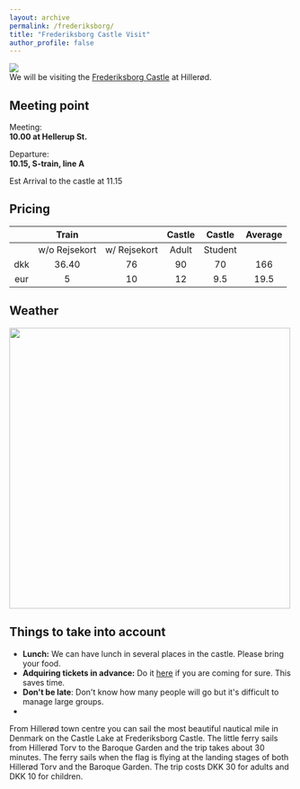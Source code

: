 ```yaml
---
layout: archive
permalink: /frederiksborg/
title: "Frederiksborg Castle Visit"
author_profile: false
---
```



![](https://www.visitdenmark.com/sites/visitdenmark.com/files/styles/hero/public/2019-05/North-Zealand-Frederiksborg-Castle.jpg)  
We will be visiting the [Frederiksborg Castle](https://dnm.dk/en/) at Hillerød.

## Meeting point  
Meeting:  
**10.00 at Hellerup St.**  

Departure:  
**10.15, S-train, line A**  

Est Arrival to the castle at 11.15  

## Pricing  
|     |     Train     |              | Castle |  Castle | Average |
|:---:|:-------------:|:------------:|:------:|:-------:|:-------:|
|     | w/o Rejsekort | w/ Rejsekort |  Adult | Student |         |
| dkk |     36.40     |      76      |   90   |    70   |   166   |
| eur |       5       |      10      |   12   |   9.5   |   19.5  |  

## Weather  
<img src="https://user-images.githubusercontent.com/32466310/162566578-f4d03bb9-c8a4-493d-ba3b-b1d1d5416ac6.png" width="500">  

## Things to take into account  
* **Lunch:** We can have lunch in several places in the castle. Please bring your food.  
* **Adquiring tickets in advance:**  Do it [here](https://dnm.dk/en/tc-events/entry/) if you are coming for sure. This saves time.   
* **Don't be late**: Don't know how many people will go but it's difficult to manage large groups.  
* 
From Hillerød town centre you can sail the most beautiful nautical mile in Denmark on the Castle Lake at Frederiksborg Castle. 
The little ferry sails from Hillerød Torv to the Baroque Garden and the trip takes about 30 minutes. 
The ferry sails when the flag is flying at the landing stages of both Hillerød Torv and the Baroque Garden. 
The trip costs DKK 30 for adults and DKK 10 for children.
